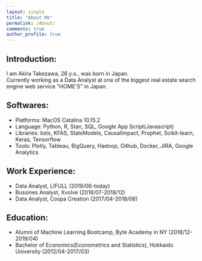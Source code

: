 ```yaml
---
layout: single
title: "About Me"
permalink: /About/
comments: true
author_profile: true
---
```


## Introduction:

I am Akira Takezawa, 26 y.o., was born in Japan.    
Currently working as a Data Analyst at one of the biggest real estate search engine web service "HOME'S" in Japan.

## Softwares:
- Platforms: MacOS Catalina 10.15.2  
- Language: Python, R, Stan, SQL, Google App Script(Javascript) 
- Libraries: bsts, KFAS, StatsModels, CausalImpact, Prophet, Scikit-learn, Keras, Tensorflow
- Tools: Plotly, Tableau, BigQuery, Hadoop, Github, Docker, JIRA, Google Analytics 

## Work Experience:
- Data Analyst, LIFULL (2019/06-today)
- Bussines Analyst, Xvolve (2018/07-2018/12) 
- Data Analyst, Cospa Creation (2017/04-2018/06) 

## Education:
- Alumni of Machine Learning Bootcamp, Byte Academy in NY (2018/12-2019/04)
- Bachelor of Economics(Econometrics and Statistics), Hokkaido University (2012/04-2017/03) 

